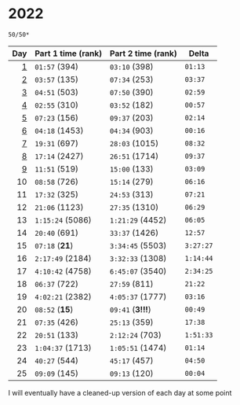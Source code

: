 # 2022

`50/50*`

|                     Day | Part 1 time (rank) | Part 2 time (rank) | Delta     |
|------------------------:|--------------------|--------------------|-----------|
| [1](solutions/day01.py) | `01:57` (394)      | `03:10` (398)      | `01:13`   |
| [2](solutions/day02.py) | `03:57` (135)      | `07:34` (253)      | `03:37`   |
| [3](solutions/day03.py) | `04:51` (503)      | `07:50` (390)      | `02:59`   |
| [4](solutions/day04.py) | `02:55` (310)      | `03:52` (182)      | `00:57`   |
| [5](solutions/day05.py) | `07:23` (156)      | `09:37` (203)      | `02:14`   |
| [6](solutions/day06.py) | `04:18` (1453)     | `04:34` (903)      | `00:16`   |
| [7](solutions/day07.py) | `19:31` (697)      | `28:03` (1015)     | `08:32`   |
| [8](solutions/day08.py) | `17:14` (2427)     | `26:51` (1714)     | `09:37`   |
| [9](solutions/day09.py) | `11:51` (519)      | `15:00` (133)      | `03:09`   |
|                      10 | `08:58` (726)      | `15:14` (279)      | `06:16`   |
|                      11 | `17:32` (325)      | `24:53` (313)      | `07:21`   |
|                      12 | `21:06` (1123)     | `27:35` (1310)     | `06:29`   |
|                      13 | `1:15:24` (5086)   | `1:21:29` (4452)   | `06:05`   |
|                      14 | `20:40` (691)      | `33:37` (1426)     | `12:57`   |
|                      15 | `07:18` (**21**)   | `3:34:45` (5503)   | `3:27:27` |
|                      16 | `2:17:49` (2184)   | `3:32:33` (1308)   | `1:14:44` |
|                      17 | `4:10:42` (4758)   | `6:45:07` (3540)   | `2:34:25` |
|                      18 | `06:37` (722)      | `27:59` (811)      | `21:22`   |
|                      19 | `4:02:21` (2382)   | `4:05:37` (1777)   | `03:16`   |
|                      20 | `08:52` (**15**)   | `09:41` (**3!!!**) | `00:49`   |
|                      21 | `07:35` (426)      | `25:13` (359)      | `17:38`   |
|                      22 | `20:51` (133)      | `2:12:24` (703)    | `1:51:33` |
|                      23 | `1:04:37` (1713)   | `1:05:51` (1474)   | `01:14`   |
|                      24 | `40:27` (544)      | `45:17` (457)      | `04:50`   |
|                      25 | `09:09` (145)      | `09:13` (120)      | `00:04`   |

I will eventually have a cleaned-up version of each day at some point
